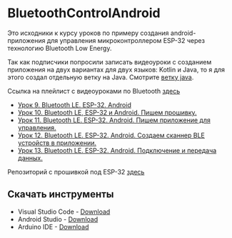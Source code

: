 # BluetoothControlAndroid

Это исходники к курсу уроков по примеру создания android-приложения для управления микроконтроллером ESP-32 через технологию Bluetooth Low Energy.

Так как подписчики попросили записать видеоуроки с созданием приложения на двух вариантах для двух языков: Kotlin и Java, то я для этого создал отдельную ветку на Java. Смотрите [ветку java](https://github.com/Astar76/BluetoothControlAndroid/tree/java).


Ссылка на плейлист с видеоуроками по Bluetooth [здесь](https://www.youtube.com/watch?v=GWFpM_dklNA&t=15s)

* [Урок 9. Bluetooth LE. ESP-32. Android](https://www.youtube.com/watch?v=GWFpM_dklNA&t=1397s)
* [Урок 10. Bluetooth LE, ESP-32 и Android. Пишем прошивку.](https://www.youtube.com/watch?v=X2_n3SeO42E&t=466s)
* [Урок 11. Bluetooth LE. ESP-32. Android. Пишем приложение для управления.](https://www.youtube.com/watch?v=5SCyRju7SO0&t=1726s)
* [Урок 12. Bluetooth LE. ESP-32. Android. Создаем сканнер BLE устройств в приложении.](https://www.youtube.com/watch?v=A9Yyhir5nT8)
* [Урок 13. Bluetooth LE. ESP-32. Android. Подключение и передача данных.](https://www.youtube.com/watch?v=oZsrUn57f-k)

Репозиторий с прошивкой под ESP-32 [здесь](https://github.com/Astar76/BluetoothControl)


## Скачать инструменты

* Visual Studio Code - [Download](https://code.visualstudio.com/Download "Скачать")
* Android Studio - [Download](https://developer.android.com/studio "Скачать")
* Arduino IDE - [Download](https://www.arduino.cc/en/software "Скачать")

